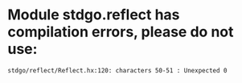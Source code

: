 # Module stdgo.reflect has compilation errors, please do not use:
```
stdgo/reflect/Reflect.hx:120: characters 50-51 : Unexpected 0

```

